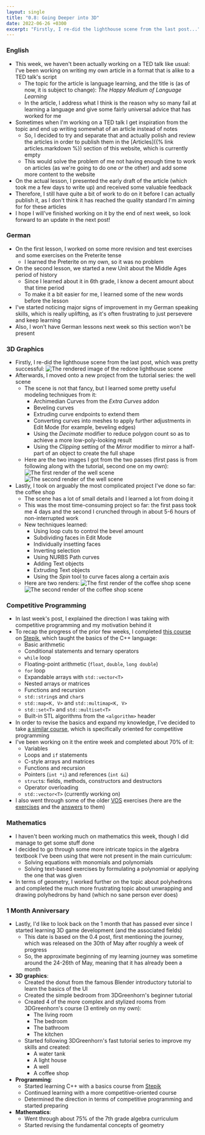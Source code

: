 ```yaml
---
layout: single
title: "0.8: Going Deeper into 3D"
date: 2022-06-26 +0300
excerpt: "Firstly, I re-did the lighthouse scene from the last post..."
---
```


### English

- This week, we haven't been actually working on a TED talk like usual: I've been working on writing my
 own article in a format that is alike to a TED talk's script
    - The topic for the article is language learning, and the title is (as of now, it is subject to 
    change): _The Happy Medium of Language Learning_
    - In the article, I address what I think is the reason why so many fail at learning a language and
     give some fairly universal advice that has worked for me
- Sometimes when I'm working on a TED talk I get inspiration from the topic and end up writing somewhat
 of an article instead of notes
    - So, I decided to try and separate that and actually polish and review the articles in order to
     publish them in the [Articles]({% link articles.markdown %}) section of this website, which is
     currently empty
    - This would solve the problem of me not having enough time to work on articles (as we're going to
     do one _or_ the other) and add some more content to the website
- On the actual lesson, I presented the early draft of the article (which took me a few days to write
 up) and received some valuable feedback
- Therefore, I still have quite a bit of work to do on it before I can actually publish it, as I don't
 think it has reached the quality standard I'm aiming for for these articles
- I hope I will've finished working on it by the end of next week, so look forward to an update in the
 next post!

### German

- On the first lesson, I worked on some more revision and test exercises and some exercises on the
 Preterite tense
    - I learned the Preterite on my own, so it was no problem
- On the second lesson, we started a new Unit about the Middle Ages period of history
    - Since I learned about it in 6th grade, I know a decent amount about that time period
    - To make it a bit easier for me, I learned some of the new words before the lesson
- I've started noticing major signs of improvement in my German speaking skills, which is really
 uplifting, as it's often frustrating to just persevere and keep learning
- Also, I won't have German lessons next week so this section won't be present

### 3D Graphics

- Firstly, I re-did the lighthouse scene from the last post, which was pretty successful:
![The rendered image of the redone lighthouse scene](/cdn/20220626/RedoneLighthouseRender.png)
- Afterwards, I moved onto a new project from the tutorial series: the well scene
    - The scene is not that fancy, but I learned some pretty useful modeling techniques from it:
        - Archimedian Curves from the _Extra Curves_ addon
        - Beveling curves
        - Extruding curve endpoints to extend them
        - Converting curves into meshes to apply further adjustments in Edit Mode (for example, beveling
         edges)
        - Using the _Decimate_ modifier to reduce polygon count so as to achieve a more low-poly-looking
         result
        - Using the _Clipping_ setting of the _Mirror_ modifier to mirror a half-part of an object to
         create the full shape
    - Here are the two images I got from the two passes (first pass is from following along with the
     tutorial, second one on my own):
![The first render of the well scene](/cdn/20220626/WellRender.png)
![The second render of the well scene](/cdn/20220626/RedoneWellRender.png)
- Lastly, I took on arguably the most complicated project I've done so far: the coffee shop
    - The scene has a lot of small details and I learned a lot from doing it
    - This was the most time-consuming project so far: the first pass took me 4 days and the second
     I crunched through in about 5-6 hours of non-interrupted work
    - New techniques learned:
        - Using loop cuts to control the bevel amount
        - Subdividing faces in Edit Mode
        - Individually insetting faces
        - Inverting selection
        - Using NURBS Path curves
        - Adding Text objects
        - Extruding Text objects
        - Using the _Spin_ tool to curve faces along a certain axis
    - Here are two renders:
![The first render of the coffee shop scene](/cdn/20220626/CoffeeShopRender.png)
![The second render of the coffee shop scene](/cdn/20220626/RedoneCoffeeShopRender.png)

### Competitive Programming

- In last week's post, I explained the direction I was taking with competitive programming and my
 motivation behind it
- To recap the progress of the prior few weeks, I completed
 [this course](https://stepik.org/course/363/info) on [Stepik](https://stepik.org), which taught
 the basics of the C++ language:
    - Basic arithmetic
    - Conditional statements and ternary operators
    - `while` loop
    - Floating-point arithmetic (`float`, `double`, `long double`)
    - `for` loop
    - Expandable arrays with `std::vector<T>`
    - Nested arrays or matrices
    - Functions and recursion
    - `std::string`s and `char`s
    - `std::map<K, V>` and `std::multimap<K, V>`
    - `std::set<T>` and `std::multiset<T>`
    - Built-in STL algorithms from the `<algorithm>` header
- In order to revise the basics and expand my knowledge, I've decided to take
 [a similar course](https://stepik.org/course/80538/info), which is specifically oriented for
 competitive programming
- I've been working on it the entire week and completed about 70% of it:
    - Variables
    - Loops and `if` statements
    - C-style arrays and matrices
    - Functions and recursion
    - Pointers (`int *i`) and references (`int &i`)
    - `struct`s: fields, methods, constructors and destructors
    - Operator overloading
    - `std::vector<T>` (currently working on)
- I also went through some of the older [VOS](https://vos.olimpiada.ru) exercises
 (here are the [exercises](https://vos.olimpiada.ru/upload/files/Arhive_tasks/2021-22/school/iikt/tasks-iikt-7-8-sch-msk-21-22.pdf) and the [answers](https://vos.olimpiada.ru/upload/files/Arhive_tasks/2021-22/school/iikt/sol-iikt-7-8-sch-msk-21-22.pdf) to them)

### Mathematics

- I haven't been working much on mathematics this week, though I did manage to get some stuff done
- I decided to go through some more intricate topics in the algebra textbook I've been using that
 were not present in the main curriculum:
    - Solving equations with monomials and polynomials
    - Solving text-based exercises by formulating a polynomial or applying the one that was given
- In terms of geometry, I worked further on the topic about polyhedrons and completed the much more
 frustrating topic about unwrapping and drawing polyhedrons by hand (which no sane person ever does)

### 1 Month Anniversary

- Lastly, I'd like to look back on the 1 month that has passed ever since I started learning 3D
 game development (and the associated fields)
    - This date is based on the 0.4 post, first mentioning the journey, which was released on
    the 30th of May after roughly a week of progress
    - So, the approximate beginning of my learning journey was sometime around the 24-26th of May,
    meaning that it has already been a month
- **3D graphics**:
    - Created the donut from the famous Blender introductory tutorial to learn the basics of the UI
    - Created the simple bedroom from 3DGreenhorn's beginner tutorial
    - Created 4 of the more complex and stylized rooms from 3DGreenhorn's course (3 entirely on my own):
        - The living room
        - The bedroom
        - The bathroom
        - The kitchen
    - Started following 3DGreenhorn's fast tutorial series to improve my skills and created:
        - A water tank
        - A light house
        - A well
        - A coffee shop
- **Programming**:
    - Started learning C++ with a basics course from [Stepik](https://stepik.org)
    - Continued learning with a more competitive-oriented course
    - Determined the direction in terms of competitive programming and started preparing
- **Mathematics**:
    - Went through about 75% of the 7th grade algebra curriculum
    - Started revising the fundamental concepts of geometry
